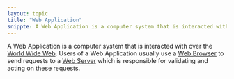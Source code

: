```yaml
---
layout: topic
title: "Web Application"
snippte: A Web Application is a computer system that is interacted with over the World Wide Web.
---
```


A Web Application is a computer system that is interacted with over the [World Wide Web](world-wide-web). Users of a Web Application usually use a [Web Browser](browser) to send requests to a [Web Server](web-server) which is responsible for validating and acting on these requests.
